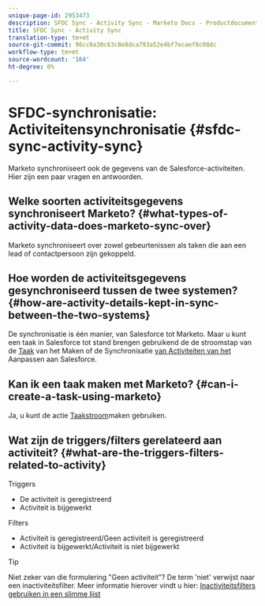 ```yaml
---
unique-page-id: 2953473
description: SFDC Sync - Activity Sync - Marketo Docs - Productdocumentatie
title: SFDC Sync - Activity Sync
translation-type: tm+mt
source-git-commit: 96cc6a30c63c8e8dca793a52e4bf7ecaef8c08dc
workflow-type: tm+mt
source-wordcount: '164'
ht-degree: 0%

---
```



# SFDC-synchronisatie: Activiteitensynchronisatie {#sfdc-sync-activity-sync}

Marketo synchroniseert ook de gegevens van de Salesforce-activiteiten. Hier zijn een paar vragen en antwoorden.

## Welke soorten activiteitsgegevens synchroniseert Marketo? {#what-types-of-activity-data-does-marketo-sync-over}

Marketo synchroniseert over zowel gebeurtenissen als taken die aan een lead of contactpersoon zijn gekoppeld.

## Hoe worden de activiteitsgegevens gesynchroniseerd tussen de twee systemen? {#how-are-activity-details-kept-in-sync-between-the-two-systems}

De synchronisatie is één manier, van Salesforce tot Marketo. Maar u kunt een taak in Salesforce tot stand brengen gebruikend de de stroomstap van de [Taak](../../../../product-docs/core-marketo-concepts/smart-campaigns/salesforce-flow-actions/create-task.md) van het Maken of de Synchronisatie [van Activiteiten van het](../../../../product-docs/crm-sync/salesforce-sync/setup/optional-steps/customize-activities-sync.md) Aanpassen aan Salesforce.

## Kan ik een taak maken met Marketo? {#can-i-create-a-task-using-marketo}

Ja, u kunt de actie [Taakstroom](../../../../product-docs/core-marketo-concepts/smart-campaigns/salesforce-flow-actions/create-task.md)maken gebruiken.

## Wat zijn de triggers/filters gerelateerd aan activiteit? {#what-are-the-triggers-filters-related-to-activity}

Triggers

* De activiteit is geregistreerd
* Activiteit is bijgewerkt

Filters

* Activiteit is geregistreerd/Geen activiteit is geregistreerd
* Activiteit is bijgewerkt/Activiteit is niet bijgewerkt

>[!TIP]
>
>Niet zeker van die formulering &quot;Geen activiteit&quot;? De term &#39;niet&#39; verwijst naar een inactiviteitsfilter. Meer informatie hierover vindt u hier: [Inactiviteitsfilters gebruiken in een slimme lijst](../../../../product-docs/core-marketo-concepts/smart-lists-and-static-lists/using-smart-lists/use-inactivity-filters-in-a-smart-list.md)


